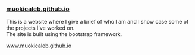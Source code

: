 <a href="https://www.muokicaleb.github.io"><h3>muokicaleb.github.io </h3></a>
<p>This is a website where I give a brief of who I am and I show case some of the projects I've worked on.
<br> The site is built using the bootstrap framework.
</p>
<a href="https://www.muokicaleb.github.io">www.muokicaleb.github.io</a>